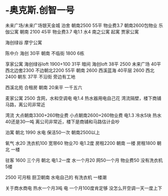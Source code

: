 # -奥克斯.创智一号
未来广场/未来广场银天金城
泊舍 朝南2500 55平 物业费3.7 朝南2600包物业
乐伽公寓 朝南 2100 45平 物业费3.7 电1.1 水4
南之公寓 起寓 贾家公寓 

海创绿谷
摩宁公寓

陈中介
海创 30平 朝南 不临街 1800 6栋

享家公寓 
海创绿谷loft 1900+100 31平 暗间
海创loft 38平 2500
未来广场 40平 西北边套2300 不边朝北2200
                  55平 朝南 2600
西溪蓝海
40平层 2600 西北 
2400 朝东 37平 不沿街 旁边有工地

西溪北苑 
合租房 朝南 20来平 一千五六

麦家公寓
2500 含网，水和空调电 电1.4 热水器用电自己花
湾流隔壁，楼下商铺马路，离公司非常近

湾流
大点朝南3300+260物业费 小点朝南2600+260物业费
电1.3 冷水5块 热水40还是30一吨
离公司非常近，楼下是商铺和马路估计会吵

泊寓 朝北 1990 水电 保洁50一次 
朝南2500以上

氧气 
水20 洗衣机100 宽带60 物业70 电1.2度
房租2200 朝南 一楼
房租1800 朝北 一楼

驻客 1600 三个月 朝北 电1.2一度 水一个月20 网50一个月 物业费50 没有洗衣机 5楼

2500 可月租 厨卫朝南 水电自己的 有洗衣机 一楼潮

关于商水商电
热水一个月3吨 
电 一个月100度肯定够 没怎么开空调一天一度上下
